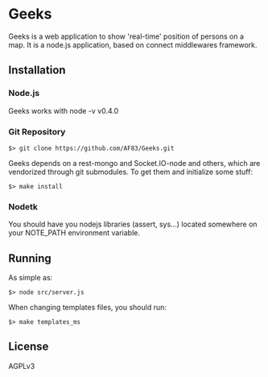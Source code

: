 # Geeks

Geeks is a web application to show 'real-time' position of persons on a map.
It is a node.js application, based on connect middlewares framework.

## Installation

### Node.js

Geeks works with node -v v0.4.0

### Git Repository

    $> git clone https://github.com/AF83/Geeks.git

Geeks depends on a rest-mongo and Socket.IO-node and others, which are vendorized through git submodules.
To get them and initialize some stuff:

    $> make install

### Nodetk

You should have you nodejs libraries (assert, sys...) located somewhere on your NOTE_PATH environment variable.

## Running

As simple as:

    $> node src/server.js

When changing templates files, you should run:

    $> make templates_ms

## License

AGPLv3
